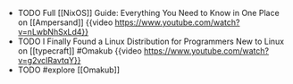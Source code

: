 - TODO Full [[NixOS]] Guide: Everything You Need to Know in One Place on [[Ampersand]]
  {{video https://www.youtube.com/watch?v=nLwbNhSxLd4}}
- TODO I Finally Found a Linux Distribution for Programmers New to Linux on [[typecraft]] #Omakub
  {{video https://www.youtube.com/watch?v=g2vcIRavtqY}}
- TODO #explore [[Omakub]]